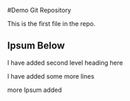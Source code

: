 #Demo Git Repository

This is the first file in the repo.

## Ipsum Below

I have added second level heading here

I have added some more lines

more Ipsum added